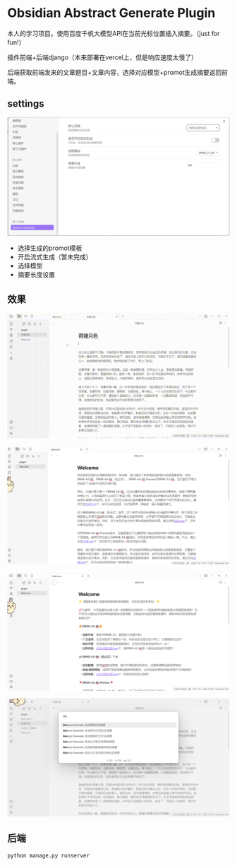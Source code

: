 # Obsidian Abstract Generate Plugin

本人的学习项目。使用百度千帆大模型API在当前光标位置插入摘要。（just for fun!）

插件前端+后端django（本来部署在vercel上，但是响应速度太慢了）

后端获取前端发来的文章题目+文章内容，选择对应模型+promot生成摘要返回前端。

## settings

![settings](images/pic1.png)

- 选择生成的promot模板
- 开启流式生成（暂未完成）
- 选择模型
- 摘要长度设置

## 效果

![效果](images/pic4.gif)

![效果2](images/pic2.png)

![效果3](images/pic3.png)

![效果4](images/pic5.png)

## 后端

```shell
python manage.py runserver
```
